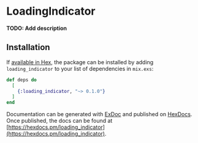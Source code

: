 # LoadingIndicator

**TODO: Add description**

## Installation

If [available in Hex](https://hex.pm/docs/publish), the package can be installed
by adding `loading_indicator` to your list of dependencies in `mix.exs`:

```elixir
def deps do
  [
    {:loading_indicator, "~> 0.1.0"}
  ]
end
```

Documentation can be generated with [ExDoc](https://github.com/elixir-lang/ex_doc)
and published on [HexDocs](https://hexdocs.pm). Once published, the docs can
be found at [https://hexdocs.pm/loading_indicator](https://hexdocs.pm/loading_indicator).

